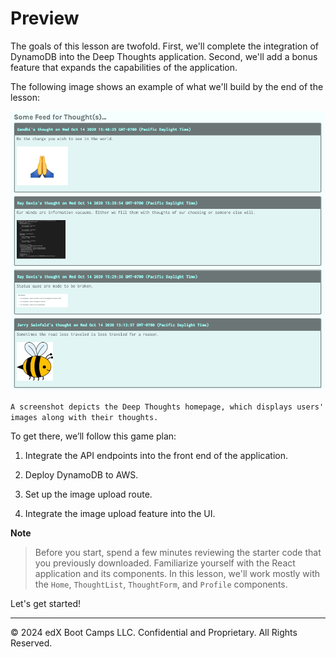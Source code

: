 # Preview

The goals of this lesson are twofold. First, we'll complete the integration of DynamoDB into the Deep Thoughts application. Second, we'll add a bonus feature that expands the capabilities of the application.

The following image shows an example of what we'll build by the end of the lesson:

![](../Images/150-images.png)

`A screenshot depicts the Deep Thoughts homepage, which displays users' images along with their thoughts.`

To get there, we’ll follow this game plan:

1. Integrate the API endpoints into the front end of the application.

2. Deploy DynamoDB to AWS.

3. Set up the image upload route.

4. Integrate the image upload feature into the UI.

**Note**

> Before you start, spend a few minutes reviewing the starter code that you previously downloaded. Familiarize yourself with the React application and its components. In this lesson, we'll work mostly with the `Home`, `ThoughtList`, `ThoughtForm`, and `Profile` components.

Let's get started!

---
© 2024 edX Boot Camps LLC. Confidential and Proprietary. All Rights Reserved.